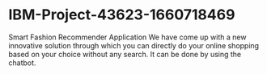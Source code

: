 # IBM-Project-43623-1660718469
Smart Fashion Recommender Application
We have come up with a new innovative solution through which you can directly do your online shopping based on your choice without any search. It can be done by using the chatbot.
